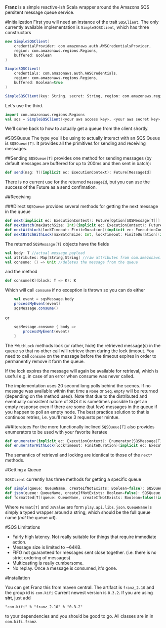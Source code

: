 __Franz__ is a simple reactive-ish Scala wrapper around the Amazons SQS persitent message queue service.

#Initialization
First you will need an instance of the trait ```SQSClient```. The only currently available implementation is ```SimpleSQSClient```, which has three constructors

```scala
new SimpleSQSClient(
	credentialProvider: com.amazonaws.auth.AWSCredentialsProvider, 
	region: com.amazonaws.regions.Regions,
	buffered: Boolean
)

SimpleSQSClient(
	credentials: com.amazonaws.auth.AWSCredentials, 
	region: com.amazonaws.regions.Regions, 
	buffered: Boolean=true
)

SimpleSQSClient(key: String, secret: String, region: com.amazonaws.regions.Regions)
```

Let's use the third.

```scala
import com.amazonaws.regions.Regions
val sqs = SimpleSQSClient(<your aws access key>, <your aws secret key>, Regions.US_WEST_1)
```

We'll come back to how to actually get a queue from the client shortly.


#SQSQueue 
The type you'll be using to actually interact with an SQS Queue is ```SQSQueue[T]```. It provides all the primitives for sending and receiving messages.

##Sending
```SQSQueue[T]``` provides one method for sending messages (by default messages are buffered for up to 200ms and then sent in batch):

```scala
def send(msg: T)(implicit ec: ExecutionContext): Future[MessageId]
```

There is no current use for the returned ```MessageId```, but you can use the success of the Future as a send confimation.


##Receiving

###Direct
```SQSQueue``` provides several methods for getting the next message in the queue

```scala
def next(implicit ec: ExecutionContext): Future[Option[SQSMessage[T]]]
def nextBatch(maxBatchSize: Int)(implicit ec: ExecutionContext): Future[Seq[SQSMessage[T]]]  
def nextWithLock(lockTimeout: FiniteDuration)(implicit ec: ExecutionContext): Future[Option[SQSMessage[T]]]
def nextBatchWithLock(maxBatchSize: Int, lockTimeout: FiniteDuration)(implicit ec: ExecutionContext): Future[Seq[SQSMessage[T]]]  
```
The returned ```SQSMessage[T]``` objects have the fields
```scala
val body: T //actual message payload
val attributes: Map[String,String] //raw attributes from com.amazonaws.services.sqs.model.Message
val consume: () => Unit //deletes the message from the queue
```
and the method
```scala
def consume[K](block: T => K): K
```
Which will call ```consume``` if no exception is thrown so you can do either
```scala
    val event = sqsMessage.body
    processMyEvent(event)
    sqsMessage.consume()
```
or
```scala
    sqsMessage.consume { body =>
        processMyEvent(event)
    }
```
 
The ```*WithLock``` methods lock (or rather, hide) the retrieved message(s) in the queue so that no other call will retrieve them during the lock timeout. You need to call ```consume``` on the message before the timeout expires in order to permanently remove it form the queue.

If the lock expires the message will again be available for retrieval, which is useful e.g. in case of an error when consume was never called.

The implementation uses 20 second long polls behind the scenes. If no message was available within that time a ```None``` or ```Seq.empty``` will be returned (depending on the method used).
Note that due to the distributed and eventually consistent nature of SQS it is sometimes possible to get an empty response even if there are some (but few) messages in the queue if you happen to poll an empty node. The best practice solution to that is continuos retries, i.e. you'll make 3 requests per mintue.

###Iteratees
For the more functionally inclined ```SQSQueue[T]``` also provides enumerators to be used with your favorite Iteratee

```scala
def enumerator(implicit ec: ExecutionContext): Enumerator[SQSMessage[T]] 
def enumeratorWithLock(lockTimeout: FiniteDuration)(implicit ec: ExecutionContext): Enumerator[SQSMessage[T]] 
```

The semantics of retrievel and locking are identical to those of the ```next*``` methods.

#Getting a Queue

```SQSClient``` currently has three methods for getting a specific queue

```scala
def simple(queue: QueueName, createIfNotExists: Boolean=false): SQSQueue[String]
def json(queue: QueueName, createIfNotExists: Boolean=false): SQSQueue[JsValue]
def formatted[T](queue: QueueName, createIfNotExists: Boolean=false)(implicit format: Format[T]): SQSQueue[T]
```

Where ```Format[T]``` and ```JsValue``` are form ```play.api.libs.json```. ```QueueName``` is simply a typed wrapper around a string, which should be the full queue name (*not* the queue url). 

#SQS Limitations

- Fairly high latency. Not really suitable for things that require immediate action.
- Message size is limited to ~64KB.
- FIFO not guaranteed for messages sent close together. (i.e. there is no strict ordering of messages)
- Multicasting is really cumbersome.
- No replay. Once a message is consumed, it's gone.

#Installation

You can get Franz this from maven central. The artifact is `franz_2.10` and the group id is `com.kifi`
Current newest version is `0.3.2`. If you are using __sbt__, just add

```
"com.kifi" % "franz_2.10" % "0.3.2"
```

to your dependencies and you should be good to go. All classes are in in `com.kifi.franz`.
